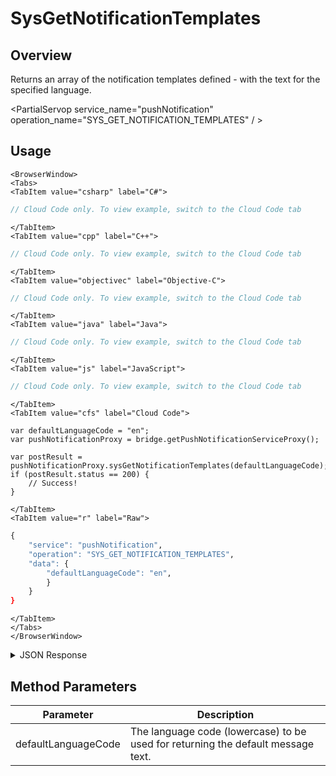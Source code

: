 # SysGetNotificationTemplates
## Overview
Returns an array of the notification templates defined - with the text for the specified language.

<PartialServop service_name="pushNotification" operation_name="SYS_GET_NOTIFICATION_TEMPLATES" / >

## Usage

```mdx-code-block
<BrowserWindow>
<Tabs>
<TabItem value="csharp" label="C#">
```

```csharp
// Cloud Code only. To view example, switch to the Cloud Code tab
```

```mdx-code-block
</TabItem>
<TabItem value="cpp" label="C++">
```

```cpp
// Cloud Code only. To view example, switch to the Cloud Code tab
```

```mdx-code-block
</TabItem>
<TabItem value="objectivec" label="Objective-C">
```

```objectivec
// Cloud Code only. To view example, switch to the Cloud Code tab
```

```mdx-code-block
</TabItem>
<TabItem value="java" label="Java">
```

```java
// Cloud Code only. To view example, switch to the Cloud Code tab
```

```mdx-code-block
</TabItem>
<TabItem value="js" label="JavaScript">
```

```javascript
// Cloud Code only. To view example, switch to the Cloud Code tab
```

```mdx-code-block
</TabItem>
<TabItem value="cfs" label="Cloud Code">
```

```cfscript
var defaultLanguageCode = "en";
var pushNotificationProxy = bridge.getPushNotificationServiceProxy();

var postResult = pushNotificationProxy.sysGetNotificationTemplates(defaultLanguageCode);
if (postResult.status == 200) {
    // Success!
}
```

```mdx-code-block
</TabItem>
<TabItem value="r" label="Raw">
```

```r
{
	"service": "pushNotification",
	"operation": "SYS_GET_NOTIFICATION_TEMPLATES",
	"data": {
		"defaultLanguageCode": "en",
		}
	}
}
```

```mdx-code-block
</TabItem>
</Tabs>
</BrowserWindow>
```

<details>
<summary>JSON Response</summary>

```json
{
    "data": {
        "pushTemplates": 
        [
            {
                "notificationTemplateId" : 1,
                "name" : "awesomeSaleNotification",
                "defaultMessage" : "This is english text!",
                "updatedAt" : 1591730181151
            },
            {

                "notificationTemplateId" : 2,
                "name" : "anotherNotification",
                "message" : "This is another notification",
                "updatedAt" : 1591734121222
            }
        ]
    },
    "status": 200
}
```
</details>

## Method Parameters
Parameter | Description
--------- | -----------
defaultLanguageCode | The language code (lowercase) to be used for returning the default message text.


